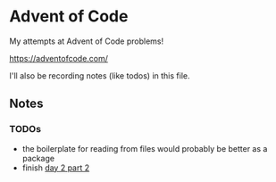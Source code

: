 # Advent of Code
My attempts at Advent of Code problems!

https://adventofcode.com/

I'll also be recording notes (like todos) in this file.

## Notes
### TODOs
* the boilerplate for reading from files would probably be better as a package
* finish [day 2 part 2](https://adventofcode.com/2019/day/2#part2)